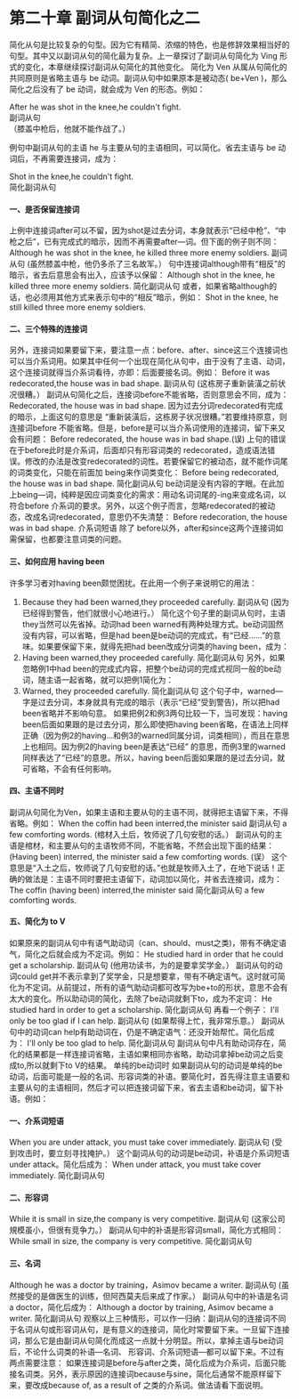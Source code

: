 # 第二十章 副词从句简化之二


简化从句是比较复杂的句型。因为它有精简、浓缩的特色，也是修辞效果相当好的句型。其中又以副词从句的简化最为复杂。上一章探讨了副词从句简化为 Ving 形式的变化，本章继续探讨副词从句简化的其他变化。
简化为 Ven 
从属从句简化的共同原则是省略主语与 be 动词。副词从句中如果原本是被动态( be+Ven )，那么简化之后没有了 be 动词，就会成为 Ven 的形态。例如：  
>  
After he was shot in the knee,he couldn't fight.  
副词从句  
（膝盖中枪后，他就不能作战了。）  

例句中副词从句的主语 he 与主要从句的主语相同，可以简化。省去主语与 be 动词后，不再需要连接词，成为：  
>  
Shot in the knee,he couldn't fight.  
简化副词从句  

#### 一、是否保留连接词


上例中连接词after可以不留，因为shot是过去分词，本身就表示“已经中枪”、“中枪之后”，已有完成式的暗示，因而不再需要after—词。但下面的例子则不同：
Although he was shot in the knee, he killed three more enemy soldiers.
副词从句
(虽然膝盖中枪，他仍多杀了三名故军。）
句中连接词although带有“相反”的暗示，省去后意思会有出入，应该予以保留：
Although shot in the knee, he killed three more enemy soldiers.
简化副词从句
或者，如果省略although的话，也必须用其他方式来表示句中的“相反”暗示，例如：
Shot in the knee, he still killed three more enemy soldiers.

#### 二、三个特殊的连接词


另外，连接词如果要留下来，要注意一点：before、after、since这三个连接词也可以当介系词用。如果其中任何一个出现在简化从句中，由于没有了主语、动词，这个连接词就得当介系词看待，亦即：后面要接名词。例如：
Before it was redecorated,the house was in bad shape.
副词从句
(这栋房子重新装潢之前状况很糟。）
副词从句简化之后，连接词before不能省略，否则意思会不同，成为：
Redecorated, the house was in bad shape.
因为过去分词redecorated有完成的暗示，上面这句的意思是 “重新装潢后，这栋房子状况很糟。”若要维持原意，则连接词before 不能省略。但是，before是可以当介系词使用的连接词，留下来又会有问题：
Before redecorated, the house was in bad shape.(误)
上句的错误在于before此时是介系词，后面却只有形容词类的 redecorated，造成语法错误。修改的办法是改变redecorated的词性。若要保留它的被动态，就不能作词尾的词类变化，只能在前面加 being来作词类变化：
Before being redecorated, the house was in bad shape.
简化副词从句
be动词是没有内容的字眼。在此加上being—词，纯粹是因应词类变化的需求：用动名词词尾的-ing来变成名词，以符合before 介系词的要求。另外，以这个例子而言，忽略redecorated的被动态，改成名词redecorated，意思仍不失清楚：
Before redecoration, the house was in bad shape.
介系词短语
除了 before以外，after和since这两个连接词如需保留，也都要注意词类的问题。

#### 三、如何应用 having been


许多学习者对having been颇觉困扰。在此用一个例子来说明它的用法：
1. Because they had been warned,they proceeded carefully.
副词从句
(因为已经得到警告，他们就很小心地进行。）
简化这个句子里的副词从句时，主语they当然可以先省掉。动词had been warned有两种处理方式。be动词固然没有内容，可以省略，但是had been是be动词的完成式，有“已经……”的意味。如果要保留下来，就得先把had been改成分词类的having been，成为：
2. Having been warned,they proceeded carefully.
简化副词从句
另外，如果忽略例1中had been的完成式内容，把整个be动词的完成式视同一般的be动词，随主语一起省略，就可以把例1简化为：
3. Warned, they proceeded carefully.
简化副词从句
这个句子中，warned—字是过去分词，本身就具有完成的暗示（表示“已经”受到警告)，所以把had been省略并不影响句意。
如果把例2和例3两句比较一下，当可发现：having been后面如果跟的是过去分词，那么即使把having been省略，在语法上同样正确（因为例2的having...和例3的warned同属分词，词类相同），而且在意思上也相同。因为例2的having been是表达“已经” 的意思，而例3里的warned同样表达了“已经”的意思。所以，having been后面如果跟的是过去分词，就可省略，不会有任何影响。

#### 四、主语不同时


副词从句简化为Ven，如果主语和主要从句的主语不同，就得把主语留下来，不得省略。例如：
When the coffin had been interred,the minister said
副词从句
a few comforting words.
(棺材入土后，牧师说了几句安慰的话。）
副词从句的主语是棺材，和主要从句的主语牧师不同，不能省略，不然会出现下面的结果：
(Having been) interred, the minister said a few comforting words. (误）
这个意思是“入土之后，牧师说了几句安慰的话。”也就是牧师入土了，在地下说话！正确的做法是：主语不同时要把主语留下，动词加以简化，并省去连接词，成为：
The coffin (having been) interred,the minister said
简化副词从句
a few comforting words.

#### 五、简化为 to V


如果原来的副词从句中有语气助动词（can、should、must之类)，带有不确定语气，简化之后就会成为不定词。例如：
He studied hard in order that he could get a scholarship.
副词从句
(他用功读书，为的是要拿奖学金。）
副词从句的动词could get并不表示拿到了奖学金，只是想要拿，带有不确定语气。这时就可简化为不定词。从前提过，所有的语气助动词都可改写为be+to的形状，意思不会有太大的变化。所以助动词的简化，去除了be动词就剩下to，成为不定词：
He studied hard in order to get a scholarship.
简化副词从句
再看一个例子：
I'll only be too glad if I can help.
副词从句
(如果帮得上忙，我非常乐意。）
副词从句中的动词can help有助动词在，仍是不确定语气：还没开始帮忙。简化后成为：
I'll only be too glad to help.
简化副词从句
副词从句中凡有助动词存在，简化的结果都是一样连接词省略，主语如果相同亦省略，助动词拿掉be动词之后变成to,所以就剩下to V的结果。
单纯的be动词时
如果副词从句的动词是单纯的be动词，后面可能是一般的名词、形容词类的补语。要简化时，首先得注意主语要和主要从句的主语相同，然后才可以把连接词留下来，省去主语和be动词，留下补语。例如：

#### 一、介系词短语


When you are under attack, you must take cover immediately.
副词从句
(受到攻击时，要立刻寻找掩护。）
这个副词从句的动词是be动词，补语是介系词短语under attack。简化后成为：
When under attack, you must take cover immediately.
简化副词从句

#### 二、形容词


While it is small in size,the company is very competitive.
副词从句
(这家公司規模虽小，但很有竞争力。）
副词从句中的补语是形容词small，简化方式相同：
While small in size, the company is very competitive.
简化副词从句

#### 三、名词


Although he was a doctor by training，Asimov became a writer.
副词从句
(虽然接受的是做医生的训练，但阿西莫夫后来成了作家。）
副词从句中的补语是名词a doctor，简化后成为：
Although a doctor by training, Asimov became a writer.
简化副词从句
观察以上三种情形，可以作一归纳：副词从句的连接词不同于名词从句或形容词从句，是有意义的连接词，简化时常要留下来。一旦留下连接词，那么它是由副词从句简化而成这一点就十分明显。所以，拿掉主语与be动词后，不论什么词类的补语—名词、 形容词、介系词短语—都可以留下来。不过有两点需要注意： 如果连接词是before与after之类，简化后成为介系词，后面只能接名词类。另外，表示原因的连接词because与sine，简化后通常不能原样留下来，要改成because of, as a result of 之类的介系词。做法请看下面说明。